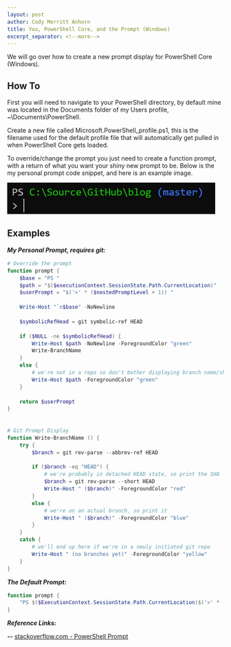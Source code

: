 ```yaml
---
layout: post
author: Cody Merritt Anhorn
title: You, PowerShell Core, and the Prompt (Windows)
excerpt_separator: <!--more-->
---
```


We will go over how to create a new prompt display for PowerShell Core (Windows).

<!--more-->

## How To 

First you will need to navigate to your PowerShell directory, by default mine was located in the Documents folder of my Users profile, ~\Documents\PowerShell.

Create a new file called Microsoft.PowerShell_profile.ps1, this is the filename used for the default profile file that will automatically get pulled in when PowerShell Core gets loaded.

To override/change the prompt you just need to create a function prompt, with a return of what you want your shiny new prompt to be. Below is the my personal prompt code snippet, and here is an example image.

![An image showing off example of prompt override.](/image/Posts/Powershell/2020-01-25/Prompt-override-example.png)

## Examples

***My Personal Prompt, requires git:***

~~~ powershell
# Override the prompt
function prompt {
    $base = "PS "
    $path = "$($executionContext.SessionState.Path.CurrentLocation)"
    $userPrompt = "$('>' * ($nestedPromptLevel + 1)) "

    Write-Host "`n$base" -NoNewline

    $symbolicRefHead = git symbolic-ref HEAD

    if ($NULL -ne $symbolicRefHead) {
        Write-Host $path -NoNewline -ForegroundColor "green"
        Write-BranchName
    }
    else {
        # we're not in a repo so don't bother displaying branch name/sha
        Write-Host $path -ForegroundColor "green"
    }

    return $userPrompt
}


# Git Prompt Display
function Write-BranchName () {
    try {
        $branch = git rev-parse --abbrev-ref HEAD

        if ($branch -eq "HEAD") {
            # we're probably in detached HEAD state, so print the SHA
            $branch = git rev-parse --short HEAD
            Write-Host " ($branch)" -ForegroundColor "red"
        }
        else {
            # we're on an actual branch, so print it
            Write-Host " ($branch)" -ForegroundColor "blue"
        }
    }
    catch {
        # we'll end up here if we're in a newly initiated git repo
        Write-Host " (no branches yet)" -ForegroundColor "yellow"
    }
}

~~~

***The Default Prompt:***

~~~ powershell
function prompt {
    "PS $($ExecutionContext.SessionState.Path.CurrentLocation)$('>' * ($nestedPromptLevel + 1)) "
}
~~~

***Reference Links:***

***--*** [stackoverflow.com - PowerShell Prompt](https://stackoverflow.com/questions/1287718/how-can-i-display-my-current-git-branch-name-in-my-powershell-prompt) 